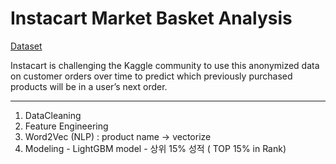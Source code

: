 # Instacart Market Basket Analysis

[Dataset](https://www.kaggle.com/c/instacart-market-basket-analysis)

Instacart is challenging the Kaggle community to use this anonymized data on customer orders over time to predict which previously purchased products will be in a user’s next order.

--------------------------------------------------------------
1. DataCleaning
2. Feature Engineering
3. Word2Vec (NLP) : product name -> vectorize
4. Modeling - LightGBM model   - 상위 15% 성적 ( TOP 15% in Rank)
